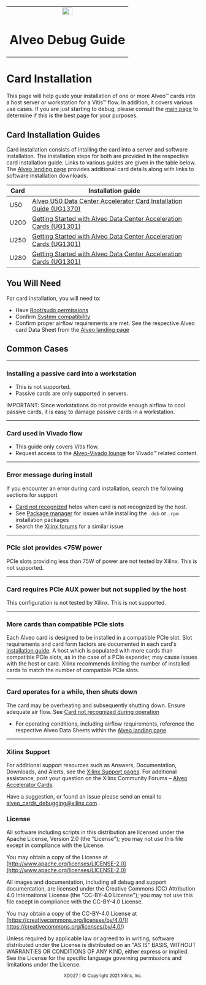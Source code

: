 ﻿<table class="sphinxhide">
 <tr>
   <td align="center"><img src="https://www.xilinx.com/content/dam/xilinx/imgs/press/media-kits/corporate/xilinx-logo.png" width="30%"/><h1>Alveo Debug Guide</h1>
   </td>
 </tr>
</table>

# Card Installation

  This page will help guide your installation of one or more Alveo™ cards into a host server or workstation for a Vitis™ flow.  In addition, it covers various use cases.  If you are just starting to debug, please consult the [main page](../README.md) to determine if this is the best page for your purposes.

## Card Installation Guides

Card installation consists of intalling the card into a server and software installation.  The installation steps for both are provided in the respective card installation guide.  Links to various guides are given in the table below.  The [Alveo landing page](https://www.xilinx.com/products/boards-and-kits/alveo.html) provides additional card details along with links to software installation downloads.

| Card | Installation guide                                                                                                                                                                                                     |
| ---- | ---------------------------------------------------------------------------------------------------------------------------------------------------------------------------------------------------------------------- |
| U50  | [Alveo U50 Data Center Accelerator Card Installation Guide (UG1370)]( https://www.xilinx.com/cgi-bin/docs/bkdoc?k=accelerator-cards;v=latest;d=ug1370-u50-installation.pdf)                                   |
| U200 | [Getting Started with Alveo Data Center Acceleration Cards (UG1301)](https://www.xilinx.com/cgi-bin/docs/bkdoc?k=accelerator-cards;v=latest;d=ug1301-getting-started-guide-alveo-accelerator-cards.pdf)                             |
| U250 | [Getting Started with Alveo Data Center Acceleration Cards (UG1301)](https://www.xilinx.com/cgi-bin/docs/bkdoc?k=accelerator-cards;v=latest;d=ug1301-getting-started-guide-alveo-accelerator-cards.pdf)                             |
| U280 | [Getting Started with Alveo Data Center Acceleration Cards (UG1301)](https://www.xilinx.com/cgi-bin/docs/bkdoc?k=accelerator-cards;v=latest;d=ug1301-getting-started-guide-alveo-accelerator-cards.pdf) |


## You Will Need

For card installation, you will need to:
- Have [Root/sudo permissions](common-steps.md#root-sudo-access)
- Confirm [System compatibility](check-system-compatibility.md)
- Confirm proper airflow requirements are met.  See the respective Alveo card Data Sheet from the [Alveo landing page](https://www.xilinx.com/products/boards-and-kits/alveo.html)

## Common Cases
- - -
### Installing a passive card into a workstation
- This is not supported.
- Passive cards are only supported in servers.

IMPORTANT: Since workstations do not provide enough airflow to cool passive cards, it is easy to damage passive cards in a workstation.

- - -
###  Card used in Vivado flow

- This guide only covers Vitis flow.
- Request access to the [Alveo-Vivado lounge](https://www.xilinx.com/member/alveo-vivado.html) for Vivado™ related content. 

- - -
### Error message during install

If you encounter an error during card installation, search the following sections for support
  * [Card not recognized](card-not-recognized.md) helps when card is not recognized by the host.
  * See [Package manager](package-manager.md) for issues while installing the `.deb` or `.rpm` installation packages
  * Search the [Xilinx forums](https://support.xilinx.com/s/topic/0TO2E000000YKXlWAO/alveo-accelerator-cards) for a similar issue

- - -
### PCIe slot provides <75W power

PCIe slots providing less than 75W of power are not tested by Xilinx. This is not supported.

- - -
### Card requires PCIe AUX power but not supplied by the host

This configuration is not tested by Xilinx. This is not supported.

- - -
### More cards than compatible PCIe slots

Each Alveo card is designed to be installed in a compatible PCIe slot. Slot requirements and card form factors are documented in each card's [installation guide](card-install.md#card-installation-guides). A host which is populated with more cards than compatible PCIe slots, as in the case of a PCIe expander, may cause issues with the host or card.  Xilinx recommends limiting the number of installed cards to match the number of compatible PCIe slots.
- - -
### Card operates for a while, then shuts down

 The card may be overheating and subsequently shutting down.  Ensure adequate air flow.  See [Card not recognized during operation](card-not-recognized.md#card-not-recognized-during-operation)
 * For operating conditions, including airflow requirements, reference the respective Alveo Data Sheets within the [Alveo landing page](https://www.xilinx.com/products/boards-and-kits/alveo.html).

 - - -

### Xilinx Support

For additional support resources such as Answers, Documentation, Downloads, and Alerts, see the [Xilinx Support pages](http://www.xilinx.com/support). For additional assistance, post your question on the Xilinx Community Forums – [Alveo Accelerator Cards](https://support.xilinx.com/s/topic/0TO2E000000YKXlWAO/alveo-accelerator-cards). 

Have a suggestion, or found an issue please send an email to alveo_cards_debugging@xilinx.com .

### License

All software including scripts in this distribution are licensed under the Apache License, Version 2.0 (the "License"); you may not use this file except in compliance with the License.

You may obtain a copy of the License at
[http://www.apache.org/licenses/LICENSE-2.0](http://www.apache.org/licenses/LICENSE-2.0)

All images and documentation, including all debug and support documentation, are licensed under the Creative Commons (CC) Attribution 4.0 International License (the "CC-BY-4.0 License"); you may not use this file except in compliance with the CC-BY-4.0 License.

You may obtain a copy of the CC-BY-4.0 License at
[https://creativecommons.org/licenses/by/4.0/]( https://creativecommons.org/licenses/by/4.0/)


Unless required by applicable law or agreed to in writing, software distributed under the License is distributed on an "AS IS" BASIS, WITHOUT WARRANTIES OR CONDITIONS OF ANY KIND, either express or implied. See the License for the specific language governing permissions and limitations under the License.

<p align="center"><sup>XD027 | &copy; Copyright 2021 Xilinx, Inc.</sup></p>
